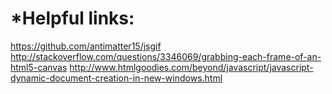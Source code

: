 *Helpful links:
=============================
https://github.com/antimatter15/jsgif
http://stackoverflow.com/questions/3346069/grabbing-each-frame-of-an-html5-canvas
http://www.htmlgoodies.com/beyond/javascript/javascript-dynamic-document-creation-in-new-windows.html